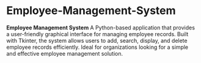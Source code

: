 # Employee-Management-System
**Employee Management System**  A Python-based application that provides a user-friendly graphical interface for managing employee records. Built with Tkinter, the system allows users to add, search, display, and delete employee records efficiently. Ideal for organizations looking for a simple and effective employee management solution.
